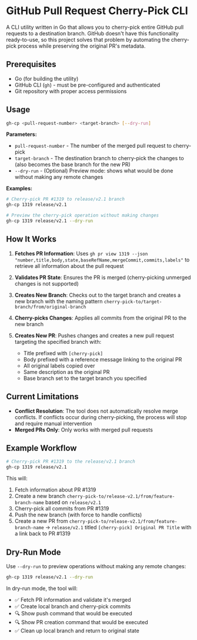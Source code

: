 # GitHub Pull Request Cherry-Pick CLI

A CLI utility written in Go that allows you to cherry-pick entire GitHub pull requests to a destination branch. GitHub doesn't have this functionality ready-to-use, so this project solves that problem by automating the cherry-pick process while preserving the original PR's metadata.

## Prerequisites

- Go (for building the utility)
- GitHub CLI (`gh`) - must be pre-configured and authenticated
- Git repository with proper access permissions

## Usage

```bash
gh-cp <pull-request-number> <target-branch> [--dry-run]
```

**Parameters:**
- `pull-request-number` - The number of the merged pull request to cherry-pick
- `target-branch` - The destination branch to cherry-pick the changes to (also becomes the base branch for the new PR)
- `--dry-run` - (Optional) Preview mode: shows what would be done without making any remote changes

**Examples:**
```bash
# Cherry-pick PR #1319 to release/v2.1 branch
gh-cp 1319 release/v2.1

# Preview the cherry-pick operation without making changes
gh-cp 1319 release/v2.1 --dry-run
```

## How It Works

1. **Fetches PR Information**: Uses `gh pr view 1319 --json "number,title,body,state,baseRefName,mergeCommit,commits,labels"` to retrieve all information about the pull request

2. **Validates PR State**: Ensures the PR is merged (cherry-picking unmerged changes is not supported)

3. **Creates New Branch**: Checks out to the target branch and creates a new branch with the naming pattern `cherry-pick-to/target-branch/from/original-branch`

4. **Cherry-picks Changes**: Applies all commits from the original PR to the new branch

5. **Creates New PR**: Pushes changes and creates a new pull request targeting the specified branch with:
   - Title prefixed with `[cherry-pick]`
   - Body prefixed with a reference message linking to the original PR
   - All original labels copied over
   - Same description as the original PR
   - Base branch set to the target branch you specified

## Current Limitations

- **Conflict Resolution**: The tool does not automatically resolve merge conflicts. If conflicts occur during cherry-picking, the process will stop and require manual intervention
- **Merged PRs Only**: Only works with merged pull requests

## Example Workflow

```bash
# Cherry-pick PR #1319 to the release/v2.1 branch
gh-cp 1319 release/v2.1
```

This will:
1. Fetch information about PR #1319
2. Create a new branch `cherry-pick-to/release-v2.1/from/feature-branch-name` based on `release/v2.1`
3. Cherry-pick all commits from PR #1319
4. Push the new branch (with force to handle conflicts)
5. Create a new PR from `cherry-pick-to/release-v2.1/from/feature-branch-name` → `release/v2.1` titled `[cherry-pick] Original PR Title` with a link back to PR #1319

## Dry-Run Mode

Use `--dry-run` to preview operations without making any remote changes:

```bash
gh-cp 1319 release/v2.1 --dry-run
```

In dry-run mode, the tool will:
- ✅ Fetch PR information and validate it's merged
- ✅ Create local branch and cherry-pick commits
- 🔍 Show push command that would be executed
- 🔍 Show PR creation command that would be executed
- ✅ Clean up local branch and return to original state